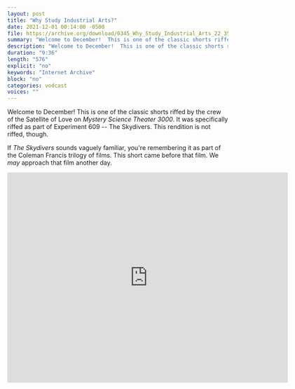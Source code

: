 ```yaml
---
layout: post
title: "Why Study Industrial Arts?"
date: 2021-12-01 00:14:00 -0500
file: https://archive.org/download/0345_Why_Study_Industrial_Arts_22_35_38_00/0345_Why_Study_Industrial_Arts_22_35_38_00.m4v
summary: "Welcome to December!  This is one of the classic shorts riffed by the crew of the Satellite of Love on MST3K.  It was specifically riffed as part of Experiment 609 -- The Skydivers.  This rendition is not riffed, though."
description: "Welcome to December!  This is one of the classic shorts riffed by the crew of the Satellite of Love on MST3K.  It was specifically riffed as part of Experiment 609 -- The Skydivers.  This rendition is not riffed, though."
duration: "9:36"
length: "576"
explicit: "no" 
keywords: "Internet Archive"
block: "no" 
categories: vodcast
voices: ""
---
```


Welcome to December!  This is one of the classic shorts riffed by the crew of the Satellite of Love on *Mystery Science Theater 3000*.  It was specifically riffed as part of Experiment 609 -- The Skydivers.  This rendition is not riffed, though.

If *The Skydivers* sounds vaguely familiar, you're remembering it as part of the Coleman Francis trilogy of films.  This short came before that film.  We *may* approach that film another day.

<iframe src="https://archive.org/embed/0345_Why_Study_Industrial_Arts_22_35_38_00" width="640" height="480" frameborder="0" webkitallowfullscreen="true" mozallowfullscreen="true" allowfullscreen></iframe>
